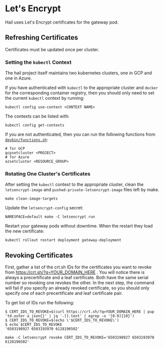 # Let's Encrypt

Hail uses Let's Encrypt certificates for the gateway pod.

## Refreshing Certificates

Certificates must be updated once per cluster.

### Setting the `kubectl` Context

The hail project itself maintains two kubernetes clusters, one in GCP and one in
Azure.

If you have authenticated with `kubectl` to the appropriate cluster and `docker`
for the corresponding container registry, then you should only need to set the
current `kubectl` context by running:

```
kubectl config use-context <CONTEXT NAME>
```

The contexts can be listed with:
```
kubectl config get-contexts
```

If you are not authenticated, then you can run the following functions from
[`devbin/functions.sh`](/devbin/functions.sh):

```
# for GCP
gcpsetcluster <PROJECT>
# for Azure
azsetcluster <RESOURCE_GROUP>
```

### Rotating One Cluster's Certificates

After setting the `kubectl` context to the appropriate cluster, clean the
`letsencrypt-image` and `pushed-private-letsencrypt-image` files left by make.

```
make clean-image-targets
```

Update the `letsencrypt-config` secret:

```
NAMESPACE=default make -C letsencrypt run
```

Restart your gateway pods without downtime. When the restart they load the new certificate:

```
kubectl rollout restart deployment gateway-deployment
```

## Revoking Certificates

First, gather a list of the crt.sh IDs for the certificates you want to revoke from
https://crt.sh/?q=YOUR_DOMAIN_HERE . You will notice there is always a precertificate and a leaf
certificate. Both have the same serial number so revoking one revokes the other. In the next step,
the command will fail if you specify an already revoked certificate, so you should only specify one
of each precertificate and leaf certificate pair.

To get list of IDs run the following:

```
$ CERT_IDS_TO_REVOKE=$(curl https://crt.sh/?q=YOUR_DOMAIN_HERE | pup 'td.outer a json{}' | jq '.[].text' | egrep -o '[0-9]{10}')
$ CERT_IDS_TO_REVOKE=$(echo \'$CERT_IDS_TO_REVOKE\')
$ echo $CERT_IDS_TO_REVOKE
'6503198927 6503193970 6128196502'
```

```
make -C letsencrypt revoke CERT_IDS_TO_REVOKE='6503198927 6503193970 6128196502'
```
